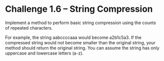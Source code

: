 # Challenge 1.6 – String Compression

Implement a method to perform basic string compression using the counts of repeated characters.

For example, the string aabccccaaa would become a2b1c5a3.
If the compressed string would not become smaller than the original string, your method should return the original
string.
You can assume the string has only uppercase and lowercase letters (a-z).